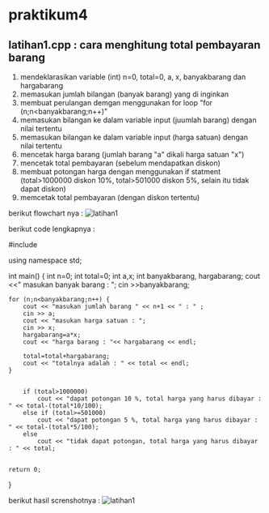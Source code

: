 # praktikum4

## latihan1.cpp : cara menghitung total pembayaran barang

1. mendeklarasikan variable (int) n=0, total=0, a, x, banyakbarang dan hargabarang
2. memasukan jumlah bilangan (banyak barang) yang di inginkan
3. membuat perulangan demgan menggunakan for loop "for (n;n<banyakbarang;n++)"
4. memasukan bilangan ke dalam variable input (juumlah barang) dengan nilai tertentu 
5. memasukan bilangan ke dalam variable input (harga satuan) dengan nilai tertentu 
6. mencetak harga barang (jumlah barang "a" dikali harga satuan "x")
7. mencetak total pembayaran (sebelum mendapatkan diskon)
8. membuat potongan harga dengan menggunakan if statment (total>1000000 diskon 10%, total>501000 diskon 5%, selain itu tidak dapat diskon)
9. memcetak total pembayaran (dengan diskon tertentu)

berikut flowchart nya :
![latihan1](https://user-images.githubusercontent.com/44117281/47785368-1a5e5980-dd3b-11e8-9412-9c5db790d00b.jpg)

berikut code lengkapnya :

#include <iostream>

using namespace std;

int main()
{
	int n=0;
	int total=0;
	int a,x;
	int banyakbarang, hargabarang;
	cout <<" masukan banyak barang : ";
	cin >>banyakbarang;

	for (n;n<banyakbarang;n++) {
		cout << "masukan jumlah barang " << n+1 << " : " ;
		cin >> a;
		cout << "masukan harga satuan : ";
		cin >> x;
		hargabarang=a*x;
		cout << "harga barang : "<< hargabarang << endl;

		total=total+hargabarang;
		cout << "totalnya adalah : " << total << endl;
	}


		if (total>1000000)
			cout << "dapat potongan 10 %, total harga yang harus dibayar : " << total-(total*10/100);
		else if (total>=501000)
			cout << "dapat potongan 5 %, total harga yang harus dibayar : " << total-(total*5/100);
		else
			cout << "tidak dapat potongan, total harga yang harus dibayar : " << total;


	return 0;
}

berikut hasil screnshotnya :
![latihan1](https://user-images.githubusercontent.com/44117281/47783743-1da31680-dd36-11e8-8bc0-98e4b3e9c67e.png)
